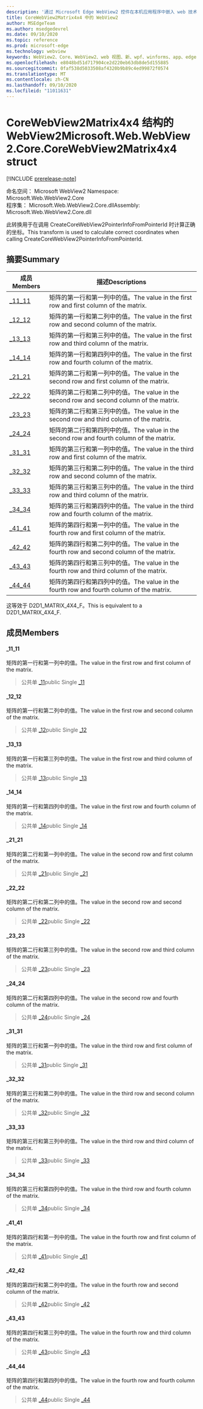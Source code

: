 ```yaml
---
description: '通过 Microsoft Edge WebView2 控件在本机应用程序中嵌入 web 技术 (HTML、CSS 和 JavaScript) '
title: CoreWebView2Matrix4x4 中的 WebView2
author: MSEdgeTeam
ms.author: msedgedevrel
ms.date: 09/10/2020
ms.topic: reference
ms.prod: microsoft-edge
ms.technology: webview
keywords: WebView2、Core、WebView2、web 视图、新、wpf、winforms、app、edge、CoreWebView2、CoreWebView2Controller、浏览器控件、边缘 html、、浏览器控件、边缘 html、WebView2
ms.openlocfilehash: e8048bd51d717904ce2d220eb63db8de5d155885
ms.sourcegitcommit: 0faf538d5033508af4320b9b89c4ed99872f0574
ms.translationtype: MT
ms.contentlocale: zh-CN
ms.lasthandoff: 09/10/2020
ms.locfileid: "11011631"
---
```

# <span data-ttu-id="e504e-104">CoreWebView2Matrix4x4 结构的 WebView2</span><span class="sxs-lookup"><span data-stu-id="e504e-104">Microsoft.Web.WebView2.Core.CoreWebView2Matrix4x4 struct</span></span> 

[!INCLUDE [prerelease-note](../../includes/prerelease-note.md)]

<span data-ttu-id="e504e-105">命名空间： Microsoft WebView2 </span><span class="sxs-lookup"><span data-stu-id="e504e-105">Namespace: Microsoft.Web.WebView2.Core</span></span>\
<span data-ttu-id="e504e-106">程序集： Microsoft.Web.WebView2.Core.dll</span><span class="sxs-lookup"><span data-stu-id="e504e-106">Assembly: Microsoft.Web.WebView2.Core.dll</span></span>

<span data-ttu-id="e504e-107">此转换用于在调用 CreateCoreWebView2PointerInfoFromPointerId 时计算正确的坐标。</span><span class="sxs-lookup"><span data-stu-id="e504e-107">This transform is used to calculate correct coordinates when calling CreateCoreWebView2PointerInfoFromPointerId.</span></span>

## <span data-ttu-id="e504e-108">摘要</span><span class="sxs-lookup"><span data-stu-id="e504e-108">Summary</span></span>

 <span data-ttu-id="e504e-109">成员</span><span class="sxs-lookup"><span data-stu-id="e504e-109">Members</span></span>                        | <span data-ttu-id="e504e-110">描述</span><span class="sxs-lookup"><span data-stu-id="e504e-110">Descriptions</span></span>
--------------------------------|---------------------------------------------
[<span data-ttu-id="e504e-111">_11</span><span class="sxs-lookup"><span data-stu-id="e504e-111">_11</span></span>](#_11) | <span data-ttu-id="e504e-112">矩阵的第一行和第一列中的值。</span><span class="sxs-lookup"><span data-stu-id="e504e-112">The value in the first row and first column of the matrix.</span></span>
[<span data-ttu-id="e504e-113">_12</span><span class="sxs-lookup"><span data-stu-id="e504e-113">_12</span></span>](#_12) | <span data-ttu-id="e504e-114">矩阵的第一行和第二列中的值。</span><span class="sxs-lookup"><span data-stu-id="e504e-114">The value in the first row and second column of the matrix.</span></span>
[<span data-ttu-id="e504e-115">_13</span><span class="sxs-lookup"><span data-stu-id="e504e-115">_13</span></span>](#_13) | <span data-ttu-id="e504e-116">矩阵的第一行和第三列中的值。</span><span class="sxs-lookup"><span data-stu-id="e504e-116">The value in the first row and third column of the matrix.</span></span>
[<span data-ttu-id="e504e-117">_14</span><span class="sxs-lookup"><span data-stu-id="e504e-117">_14</span></span>](#_14) | <span data-ttu-id="e504e-118">矩阵的第一行和第四列中的值。</span><span class="sxs-lookup"><span data-stu-id="e504e-118">The value in the first row and fourth column of the matrix.</span></span>
[<span data-ttu-id="e504e-119">_21</span><span class="sxs-lookup"><span data-stu-id="e504e-119">_21</span></span>](#_21) | <span data-ttu-id="e504e-120">矩阵的第二行和第一列中的值。</span><span class="sxs-lookup"><span data-stu-id="e504e-120">The value in the second row and first column of the matrix.</span></span>
[<span data-ttu-id="e504e-121">_22</span><span class="sxs-lookup"><span data-stu-id="e504e-121">_22</span></span>](#_22) | <span data-ttu-id="e504e-122">矩阵的第二行和第二列中的值。</span><span class="sxs-lookup"><span data-stu-id="e504e-122">The value in the second row and second column of the matrix.</span></span>
[<span data-ttu-id="e504e-123">_23</span><span class="sxs-lookup"><span data-stu-id="e504e-123">_23</span></span>](#_23) | <span data-ttu-id="e504e-124">矩阵的第二行和第三列中的值。</span><span class="sxs-lookup"><span data-stu-id="e504e-124">The value in the second row and third column of the matrix.</span></span>
[<span data-ttu-id="e504e-125">_24</span><span class="sxs-lookup"><span data-stu-id="e504e-125">_24</span></span>](#_24) | <span data-ttu-id="e504e-126">矩阵的第二行和第四列中的值。</span><span class="sxs-lookup"><span data-stu-id="e504e-126">The value in the second row and fourth column of the matrix.</span></span>
[<span data-ttu-id="e504e-127">_31</span><span class="sxs-lookup"><span data-stu-id="e504e-127">_31</span></span>](#_31) | <span data-ttu-id="e504e-128">矩阵的第三行和第一列中的值。</span><span class="sxs-lookup"><span data-stu-id="e504e-128">The value in the third row and first column of the matrix.</span></span>
[<span data-ttu-id="e504e-129">_32</span><span class="sxs-lookup"><span data-stu-id="e504e-129">_32</span></span>](#_32) | <span data-ttu-id="e504e-130">矩阵的第三行和第二列中的值。</span><span class="sxs-lookup"><span data-stu-id="e504e-130">The value in the third row and second column of the matrix.</span></span>
[<span data-ttu-id="e504e-131">_33</span><span class="sxs-lookup"><span data-stu-id="e504e-131">_33</span></span>](#_33) | <span data-ttu-id="e504e-132">矩阵的第三行和第三列中的值。</span><span class="sxs-lookup"><span data-stu-id="e504e-132">The value in the third row and third column of the matrix.</span></span>
[<span data-ttu-id="e504e-133">_34</span><span class="sxs-lookup"><span data-stu-id="e504e-133">_34</span></span>](#_34) | <span data-ttu-id="e504e-134">矩阵的第三行和第四列中的值。</span><span class="sxs-lookup"><span data-stu-id="e504e-134">The value in the third row and fourth column of the matrix.</span></span>
[<span data-ttu-id="e504e-135">_41</span><span class="sxs-lookup"><span data-stu-id="e504e-135">_41</span></span>](#_41) | <span data-ttu-id="e504e-136">矩阵的第四行和第一列中的值。</span><span class="sxs-lookup"><span data-stu-id="e504e-136">The value in the fourth row and first column of the matrix.</span></span>
[<span data-ttu-id="e504e-137">_42</span><span class="sxs-lookup"><span data-stu-id="e504e-137">_42</span></span>](#_42) | <span data-ttu-id="e504e-138">矩阵的第四行和第二列中的值。</span><span class="sxs-lookup"><span data-stu-id="e504e-138">The value in the fourth row and second column of the matrix.</span></span>
[<span data-ttu-id="e504e-139">_43</span><span class="sxs-lookup"><span data-stu-id="e504e-139">_43</span></span>](#_43) | <span data-ttu-id="e504e-140">矩阵的第四行和第三列中的值。</span><span class="sxs-lookup"><span data-stu-id="e504e-140">The value in the fourth row and third column of the matrix.</span></span>
[<span data-ttu-id="e504e-141">_44</span><span class="sxs-lookup"><span data-stu-id="e504e-141">_44</span></span>](#_44) | <span data-ttu-id="e504e-142">矩阵的第四行和第四列中的值。</span><span class="sxs-lookup"><span data-stu-id="e504e-142">The value in the fourth row and fourth column of the matrix.</span></span>

<span data-ttu-id="e504e-143">这等效于 D2D1_MATRIX_4X4_F。</span><span class="sxs-lookup"><span data-stu-id="e504e-143">This is equivalent to a D2D1_MATRIX_4X4_F.</span></span>

## <span data-ttu-id="e504e-144">成员</span><span class="sxs-lookup"><span data-stu-id="e504e-144">Members</span></span>

#### <span data-ttu-id="e504e-145">_11</span><span class="sxs-lookup"><span data-stu-id="e504e-145">_11</span></span> 

<span data-ttu-id="e504e-146">矩阵的第一行和第一列中的值。</span><span class="sxs-lookup"><span data-stu-id="e504e-146">The value in the first row and first column of the matrix.</span></span>

> <span data-ttu-id="e504e-147">公共单 [_11](#_11)</span><span class="sxs-lookup"><span data-stu-id="e504e-147">public Single [_11](#_11)</span></span>

#### <span data-ttu-id="e504e-148">_12</span><span class="sxs-lookup"><span data-stu-id="e504e-148">_12</span></span> 

<span data-ttu-id="e504e-149">矩阵的第一行和第二列中的值。</span><span class="sxs-lookup"><span data-stu-id="e504e-149">The value in the first row and second column of the matrix.</span></span>

> <span data-ttu-id="e504e-150">公共单 [_12](#_12)</span><span class="sxs-lookup"><span data-stu-id="e504e-150">public Single [_12](#_12)</span></span>

#### <span data-ttu-id="e504e-151">_13</span><span class="sxs-lookup"><span data-stu-id="e504e-151">_13</span></span> 

<span data-ttu-id="e504e-152">矩阵的第一行和第三列中的值。</span><span class="sxs-lookup"><span data-stu-id="e504e-152">The value in the first row and third column of the matrix.</span></span>

> <span data-ttu-id="e504e-153">公共单 [_13](#_13)</span><span class="sxs-lookup"><span data-stu-id="e504e-153">public Single [_13](#_13)</span></span>

#### <span data-ttu-id="e504e-154">_14</span><span class="sxs-lookup"><span data-stu-id="e504e-154">_14</span></span> 

<span data-ttu-id="e504e-155">矩阵的第一行和第四列中的值。</span><span class="sxs-lookup"><span data-stu-id="e504e-155">The value in the first row and fourth column of the matrix.</span></span>

> <span data-ttu-id="e504e-156">公共单 [_14](#_14)</span><span class="sxs-lookup"><span data-stu-id="e504e-156">public Single [_14](#_14)</span></span>

#### <span data-ttu-id="e504e-157">_21</span><span class="sxs-lookup"><span data-stu-id="e504e-157">_21</span></span> 

<span data-ttu-id="e504e-158">矩阵的第二行和第一列中的值。</span><span class="sxs-lookup"><span data-stu-id="e504e-158">The value in the second row and first column of the matrix.</span></span>

> <span data-ttu-id="e504e-159">公共单 [_21](#_21)</span><span class="sxs-lookup"><span data-stu-id="e504e-159">public Single [_21](#_21)</span></span>

#### <span data-ttu-id="e504e-160">_22</span><span class="sxs-lookup"><span data-stu-id="e504e-160">_22</span></span> 

<span data-ttu-id="e504e-161">矩阵的第二行和第二列中的值。</span><span class="sxs-lookup"><span data-stu-id="e504e-161">The value in the second row and second column of the matrix.</span></span>

> <span data-ttu-id="e504e-162">公共单 [_22](#_22)</span><span class="sxs-lookup"><span data-stu-id="e504e-162">public Single [_22](#_22)</span></span>

#### <span data-ttu-id="e504e-163">_23</span><span class="sxs-lookup"><span data-stu-id="e504e-163">_23</span></span> 

<span data-ttu-id="e504e-164">矩阵的第二行和第三列中的值。</span><span class="sxs-lookup"><span data-stu-id="e504e-164">The value in the second row and third column of the matrix.</span></span>

> <span data-ttu-id="e504e-165">公共单 [_23](#_23)</span><span class="sxs-lookup"><span data-stu-id="e504e-165">public Single [_23](#_23)</span></span>

#### <span data-ttu-id="e504e-166">_24</span><span class="sxs-lookup"><span data-stu-id="e504e-166">_24</span></span> 

<span data-ttu-id="e504e-167">矩阵的第二行和第四列中的值。</span><span class="sxs-lookup"><span data-stu-id="e504e-167">The value in the second row and fourth column of the matrix.</span></span>

> <span data-ttu-id="e504e-168">公共单 [_24](#_24)</span><span class="sxs-lookup"><span data-stu-id="e504e-168">public Single [_24](#_24)</span></span>

#### <span data-ttu-id="e504e-169">_31</span><span class="sxs-lookup"><span data-stu-id="e504e-169">_31</span></span> 

<span data-ttu-id="e504e-170">矩阵的第三行和第一列中的值。</span><span class="sxs-lookup"><span data-stu-id="e504e-170">The value in the third row and first column of the matrix.</span></span>

> <span data-ttu-id="e504e-171">公共单 [_31](#_31)</span><span class="sxs-lookup"><span data-stu-id="e504e-171">public Single [_31](#_31)</span></span>

#### <span data-ttu-id="e504e-172">_32</span><span class="sxs-lookup"><span data-stu-id="e504e-172">_32</span></span> 

<span data-ttu-id="e504e-173">矩阵的第三行和第二列中的值。</span><span class="sxs-lookup"><span data-stu-id="e504e-173">The value in the third row and second column of the matrix.</span></span>

> <span data-ttu-id="e504e-174">公共单 [_32](#_32)</span><span class="sxs-lookup"><span data-stu-id="e504e-174">public Single [_32](#_32)</span></span>

#### <span data-ttu-id="e504e-175">_33</span><span class="sxs-lookup"><span data-stu-id="e504e-175">_33</span></span> 

<span data-ttu-id="e504e-176">矩阵的第三行和第三列中的值。</span><span class="sxs-lookup"><span data-stu-id="e504e-176">The value in the third row and third column of the matrix.</span></span>

> <span data-ttu-id="e504e-177">公共单 [_33](#_33)</span><span class="sxs-lookup"><span data-stu-id="e504e-177">public Single [_33](#_33)</span></span>

#### <span data-ttu-id="e504e-178">_34</span><span class="sxs-lookup"><span data-stu-id="e504e-178">_34</span></span> 

<span data-ttu-id="e504e-179">矩阵的第三行和第四列中的值。</span><span class="sxs-lookup"><span data-stu-id="e504e-179">The value in the third row and fourth column of the matrix.</span></span>

> <span data-ttu-id="e504e-180">公共单 [_34](#_34)</span><span class="sxs-lookup"><span data-stu-id="e504e-180">public Single [_34](#_34)</span></span>

#### <span data-ttu-id="e504e-181">_41</span><span class="sxs-lookup"><span data-stu-id="e504e-181">_41</span></span> 

<span data-ttu-id="e504e-182">矩阵的第四行和第一列中的值。</span><span class="sxs-lookup"><span data-stu-id="e504e-182">The value in the fourth row and first column of the matrix.</span></span>

> <span data-ttu-id="e504e-183">公共单 [_41](#_41)</span><span class="sxs-lookup"><span data-stu-id="e504e-183">public Single [_41](#_41)</span></span>

#### <span data-ttu-id="e504e-184">_42</span><span class="sxs-lookup"><span data-stu-id="e504e-184">_42</span></span> 

<span data-ttu-id="e504e-185">矩阵的第四行和第二列中的值。</span><span class="sxs-lookup"><span data-stu-id="e504e-185">The value in the fourth row and second column of the matrix.</span></span>

> <span data-ttu-id="e504e-186">公共单 [_42](#_42)</span><span class="sxs-lookup"><span data-stu-id="e504e-186">public Single [_42](#_42)</span></span>

#### <span data-ttu-id="e504e-187">_43</span><span class="sxs-lookup"><span data-stu-id="e504e-187">_43</span></span> 

<span data-ttu-id="e504e-188">矩阵的第四行和第三列中的值。</span><span class="sxs-lookup"><span data-stu-id="e504e-188">The value in the fourth row and third column of the matrix.</span></span>

> <span data-ttu-id="e504e-189">公共单 [_43](#_43)</span><span class="sxs-lookup"><span data-stu-id="e504e-189">public Single [_43](#_43)</span></span>

#### <span data-ttu-id="e504e-190">_44</span><span class="sxs-lookup"><span data-stu-id="e504e-190">_44</span></span> 

<span data-ttu-id="e504e-191">矩阵的第四行和第四列中的值。</span><span class="sxs-lookup"><span data-stu-id="e504e-191">The value in the fourth row and fourth column of the matrix.</span></span>

> <span data-ttu-id="e504e-192">公共单 [_44](#_44)</span><span class="sxs-lookup"><span data-stu-id="e504e-192">public Single [_44](#_44)</span></span>


